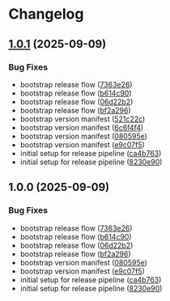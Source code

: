 # Changelog

## [1.0.1](https://github.com/gwchar2/ParkSpotTLV-Demo/compare/v1.0.0...v1.0.1) (2025-09-09)


### Bug Fixes

* bootstrap release flow ([7363e26](https://github.com/gwchar2/ParkSpotTLV-Demo/commit/7363e2678417b3c80abae666bb4f4423a5495c70))
* bootstrap release flow ([b614c90](https://github.com/gwchar2/ParkSpotTLV-Demo/commit/b614c9088bf2012c6b69bb8482fd698fb72162bd))
* bootstrap release flow ([06d22b2](https://github.com/gwchar2/ParkSpotTLV-Demo/commit/06d22b221734422dec9e63dbc1e4f15c450b65e2))
* bootstrap release flow ([bf2a296](https://github.com/gwchar2/ParkSpotTLV-Demo/commit/bf2a296a0e2e3704a07d6942b6863f43c3f37cee))
* bootstrap version manifest ([521c22c](https://github.com/gwchar2/ParkSpotTLV-Demo/commit/521c22c8cc5df89f9a266376156c9196fb9c7aba))
* bootstrap version manifest ([6c6f4f4](https://github.com/gwchar2/ParkSpotTLV-Demo/commit/6c6f4f4b15b7be84e5d5fb50e7cfd5b71e20b3a5))
* bootstrap version manifest ([080595e](https://github.com/gwchar2/ParkSpotTLV-Demo/commit/080595ef48a6dba9d0405717079a07c0e630b17a))
* bootstrap version manifest ([e9c07f5](https://github.com/gwchar2/ParkSpotTLV-Demo/commit/e9c07f56bdc115f65f30d271a0fedfab721e362a))
* initial setup for release pipeline ([ca4b763](https://github.com/gwchar2/ParkSpotTLV-Demo/commit/ca4b76315ed8b26c56bdb1d47da8ad234b31c854))
* initial setup for release pipeline ([8230e90](https://github.com/gwchar2/ParkSpotTLV-Demo/commit/8230e90f262cc7661b5dada6002a58614734f841))

## 1.0.0 (2025-09-09)


### Bug Fixes

* bootstrap release flow ([7363e26](https://github.com/gwchar2/ParkSpotTLV-Demo/commit/7363e2678417b3c80abae666bb4f4423a5495c70))
* bootstrap release flow ([b614c90](https://github.com/gwchar2/ParkSpotTLV-Demo/commit/b614c9088bf2012c6b69bb8482fd698fb72162bd))
* bootstrap release flow ([06d22b2](https://github.com/gwchar2/ParkSpotTLV-Demo/commit/06d22b221734422dec9e63dbc1e4f15c450b65e2))
* bootstrap release flow ([bf2a296](https://github.com/gwchar2/ParkSpotTLV-Demo/commit/bf2a296a0e2e3704a07d6942b6863f43c3f37cee))
* bootstrap version manifest ([080595e](https://github.com/gwchar2/ParkSpotTLV-Demo/commit/080595ef48a6dba9d0405717079a07c0e630b17a))
* bootstrap version manifest ([e9c07f5](https://github.com/gwchar2/ParkSpotTLV-Demo/commit/e9c07f56bdc115f65f30d271a0fedfab721e362a))
* initial setup for release pipeline ([ca4b763](https://github.com/gwchar2/ParkSpotTLV-Demo/commit/ca4b76315ed8b26c56bdb1d47da8ad234b31c854))
* initial setup for release pipeline ([8230e90](https://github.com/gwchar2/ParkSpotTLV-Demo/commit/8230e90f262cc7661b5dada6002a58614734f841))

